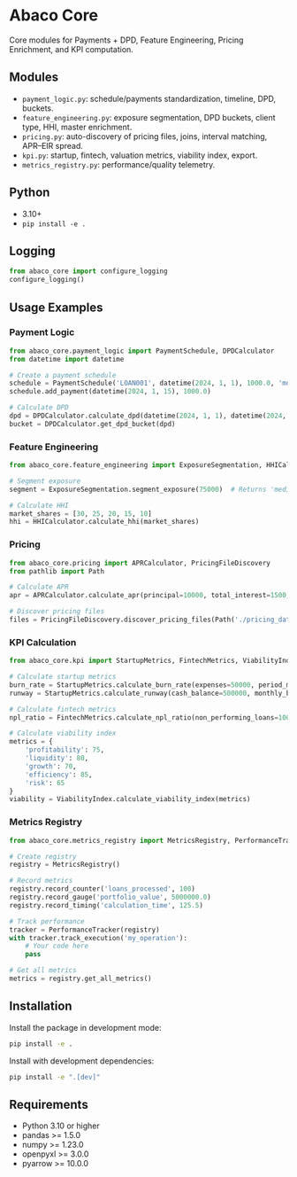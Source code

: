 # Abaco Core

Core modules for Payments + DPD, Feature Engineering, Pricing Enrichment, and KPI computation.

## Modules
- `payment_logic.py`: schedule/payments standardization, timeline, DPD, buckets.
- `feature_engineering.py`: exposure segmentation, DPD buckets, client type, HHI, master enrichment.
- `pricing.py`: auto-discovery of pricing files, joins, interval matching, APR–EIR spread.
- `kpi.py`: startup, fintech, valuation metrics, viability index, export.
- `metrics_registry.py`: performance/quality telemetry.

## Python
- 3.10+
- `pip install -e .`

## Logging
```python
from abaco_core import configure_logging
configure_logging()
```

## Usage Examples

### Payment Logic
```python
from abaco_core.payment_logic import PaymentSchedule, DPDCalculator
from datetime import datetime

# Create a payment schedule
schedule = PaymentSchedule('LOAN001', datetime(2024, 1, 1), 1000.0, 'monthly')
schedule.add_payment(datetime(2024, 1, 15), 1000.0)

# Calculate DPD
dpd = DPDCalculator.calculate_dpd(datetime(2024, 1, 1), datetime(2024, 1, 15))
bucket = DPDCalculator.get_dpd_bucket(dpd)
```

### Feature Engineering
```python
from abaco_core.feature_engineering import ExposureSegmentation, HHICalculator

# Segment exposure
segment = ExposureSegmentation.segment_exposure(75000)  # Returns 'medium'

# Calculate HHI
market_shares = [30, 25, 20, 15, 10]
hhi = HHICalculator.calculate_hhi(market_shares)
```

### Pricing
```python
from abaco_core.pricing import APRCalculator, PricingFileDiscovery
from pathlib import Path

# Calculate APR
apr = APRCalculator.calculate_apr(principal=10000, total_interest=1500, term_months=12)

# Discover pricing files
files = PricingFileDiscovery.discover_pricing_files(Path('./pricing_data'))
```

### KPI Calculation
```python
from abaco_core.kpi import StartupMetrics, FintechMetrics, ViabilityIndex

# Calculate startup metrics
burn_rate = StartupMetrics.calculate_burn_rate(expenses=50000, period_months=1)
runway = StartupMetrics.calculate_runway(cash_balance=500000, monthly_burn_rate=burn_rate)

# Calculate fintech metrics
npl_ratio = FintechMetrics.calculate_npl_ratio(non_performing_loans=100000, total_loans=1000000)

# Calculate viability index
metrics = {
    'profitability': 75,
    'liquidity': 80,
    'growth': 70,
    'efficiency': 85,
    'risk': 65
}
viability = ViabilityIndex.calculate_viability_index(metrics)
```

### Metrics Registry
```python
from abaco_core.metrics_registry import MetricsRegistry, PerformanceTracker

# Create registry
registry = MetricsRegistry()

# Record metrics
registry.record_counter('loans_processed', 100)
registry.record_gauge('portfolio_value', 5000000.0)
registry.record_timing('calculation_time', 125.5)

# Track performance
tracker = PerformanceTracker(registry)
with tracker.track_execution('my_operation'):
    # Your code here
    pass

# Get all metrics
metrics = registry.get_all_metrics()
```

## Installation

Install the package in development mode:
```bash
pip install -e .
```

Install with development dependencies:
```bash
pip install -e ".[dev]"
```

## Requirements
- Python 3.10 or higher
- pandas >= 1.5.0
- numpy >= 1.23.0
- openpyxl >= 3.0.0
- pyarrow >= 10.0.0
